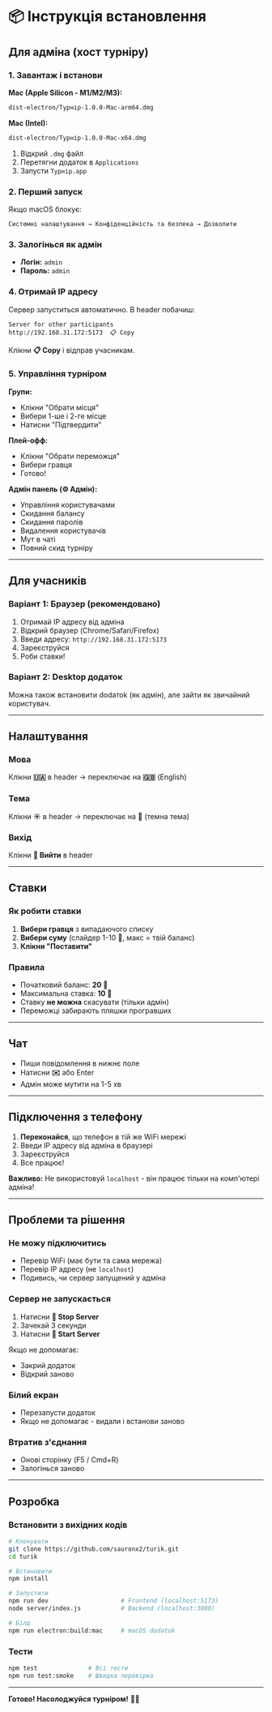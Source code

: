 # 📦 Інструкція встановлення

## Для адміна (хост турніру)

### 1. Завантаж і встанови

**Mac (Apple Silicon - M1/M2/M3):**
```bash
dist-electron/Турнір-1.0.0-Mac-arm64.dmg
```

**Mac (Intel):**
```bash
dist-electron/Турнір-1.0.0-Mac-x64.dmg
```

1. Відкрий `.dmg` файл
2. Перетягни додаток в `Applications`
3. Запусти `Турнір.app`

### 2. Перший запуск

Якщо macOS блокує:
```
Системні налаштування → Конфіденційність та безпека → Дозволити
```

### 3. Залогінься як адмін

- **Логін:** `admin`
- **Пароль:** `admin`

### 4. Отримай IP адресу

Сервер запуститься автоматично. В header побачиш:

```
Server for other participants
http://192.168.31.172:5173  📋 Copy
```

Клікни **📋 Copy** і відправ учасникам.

### 5. Управління турніром

**Групи:**
- Клікни "Обрати місця"
- Вибери 1-ше і 2-ге місце
- Натисни "Підтвердити"

**Плей-офф:**
- Клікни "Обрати переможця"
- Вибери гравця
- Готово!

**Адмін панель (⚙️ Адмін):**
- Управління користувачами
- Скидання балансу
- Скидання паролів
- Видалення користувачів
- Мут в чаті
- Повний скид турніру

---

## Для учасників

### Варіант 1: Браузер (рекомендовано)

1. Отримай IP адресу від адміна
2. Відкрий браузер (Chrome/Safari/Firefox)
3. Введи адресу: `http://192.168.31.172:5173`
4. Зареєструйся
5. Роби ставки!

### Варіант 2: Desktop додаток

Можна також встановити dodатоk (як адмін), але зайти як звичайний користувач.

---

## Налаштування

### Мова

Клікни **🇺🇦** в header → переключає на **🇬🇧** (English)

### Тема

Клікни **☀️** в header → переключає на **🌙** (темна тема)

### Вихід

Клікни **🚪 Вийти** в header

---

## Ставки

### Як робити ставки

1. **Вибери гравця** з випадаючого списку
2. **Вибери суму** (слайдер 1-10 🍺, макс = твій баланс)
3. **Клікни "Поставити"**

### Правила

- Початковий баланс: **20 🍺**
- Максимальна ставка: **10 🍺**
- Ставку **не можна** скасувати (тільки адмін)
- Переможці забирають пляшки програвших

---

## Чат

- Пиши повідомлення в нижнє поле
- Натисни **✉️** або Enter
- Адмін може мутити на 1-5 хв

---

## Підключення з телефону

1. **Переконайся**, що телефон в тій же WiFi мережі
2. Введи IP адресу від адміна в браузері
3. Зареєструйся
4. Все працює!

**Важливо:** Не використовуй `localhost` - він працює тільки на комп'ютері адміна!

---

## Проблеми та рішення

### Не можу підключитись

- Перевір WiFi (має бути та сама мережа)
- Перевір IP адресу (не `localhost`)
- Подивись, чи сервер запущений у адміна

### Сервер не запускається

1. Натисни **🛑 Stop Server**
2. Зачекай 3 секунди
3. Натисни **🚀 Start Server**

Якщо не допомагає:
- Закрий додаток
- Відкрий заново

### Білий екран

- Перезапусти додаток
- Якщо не допомагає - видали і встанови заново

### Втратив з'єднання

- Оновi сторінку (F5 / Cmd+R)
- Залогінься заново

---

## Розробка

### Встановити з вихідних кодів

```bash
# Клонувати
git clone https://github.com/sauronx2/turik.git
cd turik

# Встановити
npm install

# Запустити
npm run dev                    # Frontend (localhost:5173)
node server/index.js           # Backend (localhost:3000)

# Білд
npm run electron:build:mac     # macOS dodatok
```

### Тести

```bash
npm test              # Всі тести
npm run test:smoke    # Швидка перевірка
```

---

**Готово! Насолоджуйся турніром!** 🍺🎉
